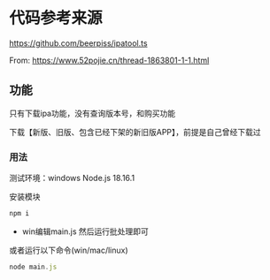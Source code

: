 # 代码参考来源
https://github.com/beerpiss/ipatool.ts

From: https://www.52pojie.cn/thread-1863801-1-1.html


## 功能
只有下载ipa功能，没有查询版本号，和购买功能

下载【新版、旧版、包含已经下架的新旧版APP】，前提是自己曾经下载过


### 用法

测试环境：windows   Node.js 18.16.1

安装模块
```js
npm i
```

- win编辑main.js 然后运行批处理即可

或者运行以下命令(win/mac/linux)

```js
node main.js
```
